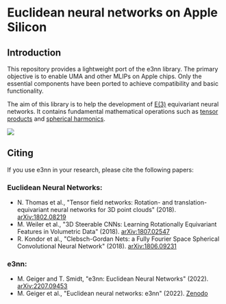 # Euclidean neural networks on Apple Silicon

## Introduction
This repository provides a lightweight port of the e3nn library. The primary objective is to enable UMA and other MLIPs on Apple chips. Only the essential components have been ported to achieve compatibility and basic functionality.

The aim of this library is to help the development of [E(3)](https://en.wikipedia.org/wiki/Euclidean_group) equivariant neural networks.
It contains fundamental mathematical operations such as [tensor products](https://docs.e3nn.org/en/stable/api/o3/o3_tp.html) and [spherical harmonics](https://docs.e3nn.org/en/stable/api/o3/o3_sh.html).

![](https://user-images.githubusercontent.com/333780/79220728-dbe82c00-7e54-11ea-82c7-b3acbd9b2246.gif)

## Citing

If you use e3nn in your research, please cite the following papers:

### Euclidean Neural Networks:

- N. Thomas et al., "Tensor field networks: Rotation- and translation-equivariant neural networks for 3D point clouds" (2018). [arXiv:1802.08219](https://arxiv.org/abs/1802.08219)
- M. Weiler et al., "3D Steerable CNNs: Learning Rotationally Equivariant Features in Volumetric Data" (2018). [arXiv:1807.02547](https://arxiv.org/abs/1807.02547)
- R. Kondor et al., "Clebsch-Gordan Nets: a Fully Fourier Space Spherical Convolutional Neural Network" (2018). [arXiv:1806.09231](https://arxiv.org/abs/1806.09231)

### e3nn:

- M. Geiger and T. Smidt, "e3nn: Euclidean Neural Networks" (2022). [arXiv:2207.09453](https://arxiv.org/abs/2207.09453)
- M. Geiger et al., "Euclidean neural networks: e3nn" (2022). [Zenodo](https://doi.org/10.5281/zenodo.6459381)
